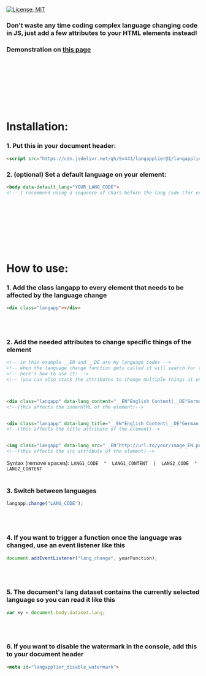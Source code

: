 [![License: MIT](https://img.shields.io/badge/License-MIT-blue.svg)](https://opensource.org/licenses/MIT)

### Don't waste any time coding complex language changing code in JS, just add a few attributes to your HTML elements instead!
### Demonstration on <a href="https://sv443.github.io/LangApplier/demo.html">this page</a>



<br><br><br><br><br><br><br>




# Installation:

### 1. Put this in your document header:
```html
<script src="https://cdn.jsdelivr.net/gh/Sv443/langapplier@1/langapplier.js"></script>
```

### 2. (optional) Set a default language on your <body> element:

```html
<body data-default_lang="YOUR_LANG_CODE">
<!-- I recommend using a sequence of chars before the lang code (for example: __EN), because it may conflict with your specified content otherwise -->
```


<br><br><br><br><br><br><br>


# How to use:

### 1. Add the class langapp to every element that needs to be affected by the language change
```html
<div class="langapp"></div>
```
<br><br>


### 2. Add the needed attributes to change specific things of the element
```html
<!-- in this example __EN and __DE are my language codes -->
<!-- when the language change function gets called it will search for that code -->
<!-- here's how to use it: -->
<!-- (you can also stack the attributes to change multiple things at once) -->



<div class="langapp" data-lang_content="__EN°English Content|__DE°German Content">
<!--(this affects the innerHTML of the element)-->


<div class="langapp" data-lang_title="__EN°English Content|__DE°German Content">
<!--(this affects the title attribute of the element)-->


<img class="langapp" data-lang_src="__EN°http://url.to/your/image_EN.png|__DE°http://url.to/your/image_DE.png">
<!--(this affects the src attribute of the element)-->
```
Syntax (remove spaces):    `LANG1_CODE  °  LANG1_CONTENT  |  LANG2_CODE  °  LANG2_CONTENT`
<br><br>


### 3. Switch between languages
```javascript
langapp.change("LANG_CODE");
```
<br><br>

### 4. If you want to trigger a function once the language was changed, use an event listener like this
```javascript
document.addEventListener("lang_change", yourFunction);
```
<br><br>

### 5. The document's lang dataset contains the currently selected language so you can read it like this
```javascript
var xy = document.body.dataset.lang;
```
<br><br>

### 6. If you want to disable the watermark in the console, add this to your document header
```html
<meta id="langapplier_disable_watermark">
```
